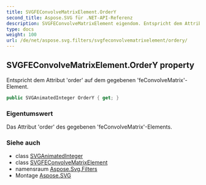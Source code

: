 ```yaml
---
title: SVGFEConvolveMatrixElement.OrderY
second_title: Aspose.SVG für .NET-API-Referenz
description: SVGFEConvolveMatrixElement eigendom. Entspricht dem Attribut order auf dem gegebenen feConvolveMatrixElement.
type: docs
weight: 100
url: /de/net/aspose.svg.filters/svgfeconvolvematrixelement/ordery/
---
```

## SVGFEConvolveMatrixElement.OrderY property

Entspricht dem Attribut 'order' auf dem gegebenen 'feConvolveMatrix'-Element.

```csharp
public SVGAnimatedInteger OrderY { get; }
```

### Eigentumswert

Das Attribut 'order' des gegebenen 'feConvolveMatrix'-Elements.

### Siehe auch

* class [SVGAnimatedInteger](../../../aspose.svg.datatypes/svganimatedinteger/)
* class [SVGFEConvolveMatrixElement](../)
* namensraum [Aspose.Svg.Filters](../../svgfeconvolvematrixelement/)
* Montage [Aspose.SVG](../../../)


